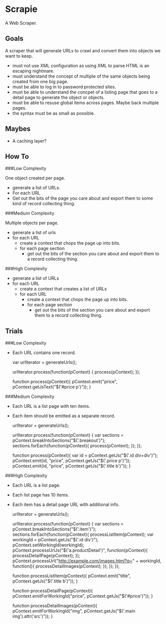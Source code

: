 Scrapie
=======

A Web Scraper.

Goals
-----

A scraper that will generate URLs to crawl and convert them into objects we want to keep.

- must not use XML configuration as using XML to parse HTML is an escaping nightmare.
- must understand the concept of multiple of the same objects being created from one big page.
- must be able to log in to password protected sites.
- must be able to understand the concpet of a listing page that goes to a detail page to generate the object or objects.
- must be able to resuse global items across pages.  Maybe back multiple pages.
- the syntax must be as small as possible.

Maybes
------

- A caching layer?

How To
------


###Low Complexity

One object created per page.

 - generate a list of URLs.
 - For each URL
  - Get out the bits of the page you care about and export them to some kind of record collecting thing.

###Medium Complexity

Multiple objects per page.

 - generate a list of urls
 - for each URL
   - create a context that chops the page up into bits.
   - for each page section
     - get out the bits of the section you care about and export them to a record collecting thing.

###High Complexity

- generate a list of URLs
- for each URL
  - create a context that creates a list of URLs
  - for each URL
    - create a context that chops the page up into bits.
    - for each page section
      - get out the bits of the section you care about and export them to a record collecting thing.
 


Trials
------


###Low Complexity

- Each URL contains one record.

	var urlIterator = generateUrls();
	
	urlIterator.process(function(pContext) {
	    process(pContext);
	});
	
	function process(pContext){
	    pContext.emit("price", pContext.getJsText("$('#price p')"));
	}

###Medium Complexity

- Each URL is a list page with ten items.
- Each item should be emitted as a separate record.

	urlIterator = generateUrls();
	
	urlIterator.process(function(pContext) {
		var sections = pContext.breakIntoSections("$('.breakout')");
	    sections.forEach(function(pContext){
		    process(pContext);
		});
	});
	
	function process(pContext){
	    var id = pContext.getJs("$('.id div+div')");
	    pContext.emit(id, "price", pContext.getJs("$('.price p')"));
	    pContext.emit(id, "price", pContext.getJs("$('.title b')"));
	}

###High Complexity

- Each URL is a list page.  
- Each list page has 10 items.  
- Each item has a detail page URL with additional info.

	urlIterator = generateUrls();
	
	urlIterator.process(function(pContext) {
		var sections = pContext.breakIntoSections("$('.item')");
	    sections.forEach(function(pContext){
		    processListItem(pContext);
		    var workingId = pContext.getJs("$('.id div')");
		    pContext.setWorkingId(workingId);
		    pContext.processUrlJs("$('a.productDetail')", function(pContext){
		    	processDetailPage(pContext);
		    });
		    pContext.processUrl("http://example.com/images.html?q=" + workingId, function(){
		    	processDetailImages(pContext);
		    });
		});	
	});
	
	
	function processListItem(pContext){
	    pContext.emit("title", pContext.getJs("$('.title b')"));
	}
	
	function processDetailPage(pContext){
	    pContext.emitForWorkingId("price", pContext.getJs("$('#price')"));
	}
	
	function processDetailImages(pContext){
	    pContext.emitForWorkingId("img", pContext.getJs("$('.main img').attr('src')"));
	}